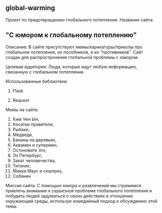 ## global-warming
Проект по предотвращению глобального потепления.
Название сайта: 
## "С юмором к глобальному потеплению"

Описание:
В сайте присутствуют мемы/карикатуры/приколы про глобальное потепления, их пособников, и их "противников". Сайт создан для распростронения глобальной проблемы с юмором.

Целевая аудитория:
Люди, которые ищут любую информацию, связанную с глобальном потеплении.

Использованные библиотеки:

1. Flask

2. Request

Мемы на сайте:
1. Ким Чен Ын,
2. Косатки правители,
3. Рыбаки,
4. Медведи,
5. Бананы на деревьях,
6. Аквамен и супермен,
7. Остоновите это,
8. Эх Петербург,
9. Закат человечества,
10. Титаник,
11. Микки Маус и сюрприз,
12. Собянин


Миссия сайта: С помощью юмора и развлечений мы стремимся привлечь внимание к серьезной проблеме глобального потепления и побудить людей задуматься о своих действиях в отношении окружающей среды, используя комедийный подход к обсуждению этой темы.
